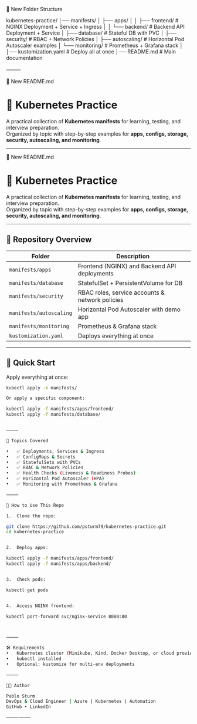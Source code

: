 📂 New Folder Structure

kubernetes-practice/
│── manifests/
│   ├── apps/
│   │   ├── frontend/         # NGINX Deployment + Service + Ingress
│   │   └── backend/          # Backend API Deployment + Service
│   ├── database/             # Stateful DB with PVC
│   ├── security/             # RBAC + Network Policies
│   ├── autoscaling/          # Horizontal Pod Autoscaler examples
│   └── monitoring/           # Prometheus + Grafana stack
│
│── kustomization.yaml        # Deploy all at once
│── README.md                 # Main documentation


⸻

📝 New README.md

# 🚀 Kubernetes Practice

A practical collection of **Kubernetes manifests** for learning, testing, and interview preparation.  
Organized by topic with step-by-step examples for **apps, configs, storage, security, autoscaling, and monitoring**.

---

📝 New README.md

# 🚀 Kubernetes Practice

A practical collection of **Kubernetes manifests** for learning, testing, and interview preparation.  
Organized by topic with step-by-step examples for **apps, configs, storage, security, autoscaling, and monitoring**.

---

## 📂 Repository Overview

| Folder              | Description                                    |
|---------------------|------------------------------------------------|
| `manifests/apps`    | Frontend (NGINX) and Backend API deployments   |
| `manifests/database`| StatefulSet + PersistentVolume for DB          |
| `manifests/security`| RBAC roles, service accounts & network policies|
| `manifests/autoscaling` | Horizontal Pod Autoscaler with demo app    |
| `manifests/monitoring`  | Prometheus & Grafana stack                 |
| `kustomization.yaml`| Deploys everything at once                     |

---

## 🚀 Quick Start

Apply everything at once:

```bash
kubectl apply -k manifests/

Or apply a specific component:

kubectl apply -f manifests/apps/frontend/
kubectl apply -f manifests/database/


⸻

🎯 Topics Covered

•	✅ Deployments, Services & Ingress
•	✅ ConfigMaps & Secrets
•	✅ StatefulSets with PVCs
•	✅ RBAC & Network Policies
•	✅ Health Checks (Liveness & Readiness Probes)
•	✅ Horizontal Pod Autoscaler (HPA)
•	✅ Monitoring with Prometheus & Grafana

⸻

📖 How to Use This Repo

1.	Clone the repo:

git clone https://github.com/psturm79/kubernetes-practice.git
cd kubernetes-practice


2.	Deploy apps:

kubectl apply -f manifests/apps/frontend/
kubectl apply -f manifests/apps/backend/


3.	Check pods:

kubectl get pods


4.	Access NGINX frontend:

kubectl port-forward svc/nginx-service 8080:80



⸻

🛠️ Requirements
•	Kubernetes cluster (Minikube, Kind, Docker Desktop, or cloud provider)
•	kubectl installed
•	Optional: kustomize for multi-env deployments

⸻

👨‍💻 Author

Pablo Sturm
DevOps & Cloud Engineer | Azure | Kubernetes | Automation
GitHub • LinkedIn

⸻⸻
